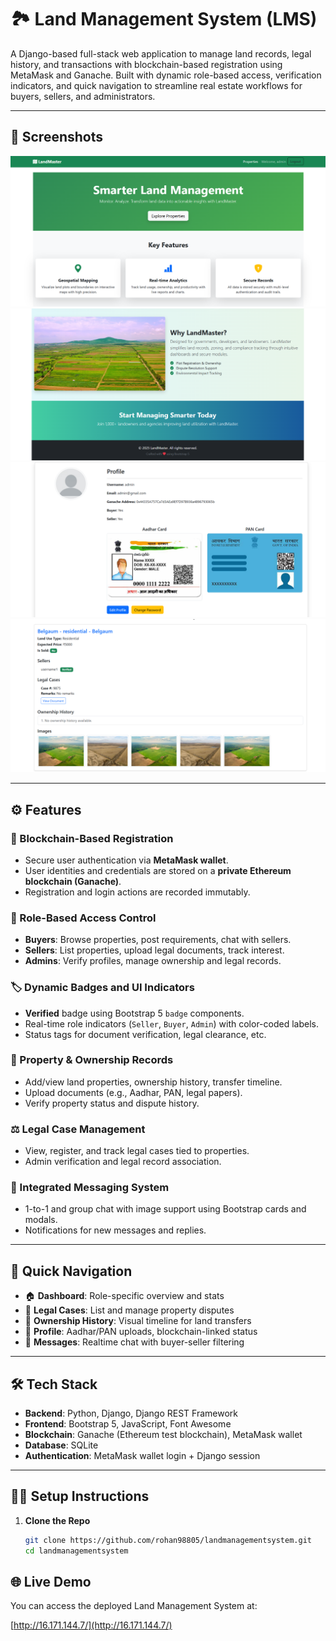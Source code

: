 # 🏞️ Land Management System (LMS)

A Django-based full-stack web application to manage land records, legal history, and transactions with blockchain-based registration using MetaMask and Ganache. Built with dynamic role-based access, verification indicators, and quick navigation to streamline real estate workflows for buyers, sellers, and administrators.

---

## 📸 Screenshots

![Dashboard](asserts/i1.png)
![Property Details](asserts/i2.png)
![Ownership History](asserts/i3.png)
![Legal Case Section](asserts/i4.png)

---

## ⚙️ Features

### 🔐 Blockchain-Based Registration
- Secure user authentication via **MetaMask wallet**.
- User identities and credentials are stored on a **private Ethereum blockchain (Ganache)**.
- Registration and login actions are recorded immutably.

### 👥 Role-Based Access Control
- **Buyers**: Browse properties, post requirements, chat with sellers.
- **Sellers**: List properties, upload legal documents, track interest.
- **Admins**: Verify profiles, manage ownership and legal records.

### 🏷️ Dynamic Badges and UI Indicators
- **Verified** badge using Bootstrap 5 `badge` components.
- Real-time role indicators (`Seller`, `Buyer`, `Admin`) with color-coded labels.
- Status tags for document verification, legal clearance, etc.

### 📁 Property & Ownership Records
- Add/view land properties, ownership history, transfer timeline.
- Upload documents (e.g., Aadhar, PAN, legal papers).
- Verify property status and dispute history.

### ⚖️ Legal Case Management
- View, register, and track legal cases tied to properties.
- Admin verification and legal record association.

### 💬 Integrated Messaging System
- 1-to-1 and group chat with image support using Bootstrap cards and modals.
- Notifications for new messages and replies.

---

## 🧭 Quick Navigation

- 🏠 **Dashboard**: Role-specific overview and stats
- 📜 **Legal Cases**: List and manage property disputes
- 🧾 **Ownership History**: Visual timeline for land transfers
- 👤 **Profile**: Aadhar/PAN uploads, blockchain-linked status
- 💬 **Messages**: Realtime chat with buyer-seller filtering

---

## 🛠️ Tech Stack

- **Backend**: Python, Django, Django REST Framework
- **Frontend**: Bootstrap 5, JavaScript, Font Awesome
- **Blockchain**: Ganache (Ethereum test blockchain), MetaMask wallet
- **Database**: SQLite 
- **Authentication**: MetaMask wallet login + Django session

---

## 🧑‍💻 Setup Instructions

1. **Clone the Repo**
   ```bash
   git clone https://github.com/rohan98805/landmanagementsystem.git
   cd landmanagementsystem

## 🌐 Live Demo

You can access the deployed Land Management System at:

[http://16.171.144.7/](http://16.171.144.7/)
